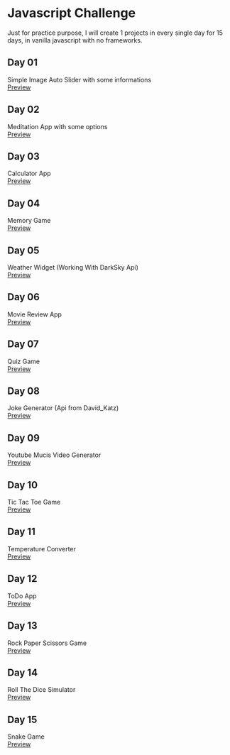 # Javascript Challenge

Just for practice purpose, I will create 1 projects in every single day for 15 days, in vanilla javascript with no frameworks.

## Day 01

Simple Image Auto Slider with some informations<br>
[Preview](https://logovski.github.io/15-days-15-Javascript-Projects/Day%2001%20-%20Image%20Slider/)

## Day 02

Meditation App with some options<br>
[Preview](https://logovski.github.io/15-days-15-Javascript-Projects/Day%2002%20-%20Meditation%20App/)

## Day 03

Calculator App<br>
[Preview](https://logovski.github.io/15-days-15-Javascript-Projects/Day%2003%20-%20Calculator%20App/)

## Day 04

Memory Game<br>
[Preview](https://logovski.github.io/15-days-15-Javascript-Projects/Day%2004%20-%20Memory%20Game/)

## Day 05

Weather Widget (Working With DarkSky Api)<br>
[Preview](https://logovski.github.io/15-days-15-Javascript-Projects/Day%2005%20-%20Weather%20App/)

## Day 06

Movie Review App<br>
[Preview](https://logovski.github.io/15-days-15-Javascript-Projects/Day%2006%20-%20Movie%20Review/)

## Day 07

Quiz Game<br>
[Preview](https://logovski.github.io/15-days-15-Javascript-Projects/Day%2007%20-%20Quiz%20Game/)

## Day 08

Joke Generator (Api from David_Katz)<br>
[Preview](https://logovski.github.io/15-days-15-Javascript-Projects/Day%2008%20-%20Joke%20Generator/)

## Day 09

Youtube Mucis Video Generator<br>
[Preview](https://logovski.github.io/15-days-15-Javascript-Projects/Day%2009%20-%20Music%20Video%20Generator/)

## Day 10

Tic Tac Toe Game<br>
[Preview](https://logovski.github.io/15-days-15-Javascript-Projects/Day%2010%20-%20Tic%20Tac%20Toe%20Game/)

## Day 11

Temperature Converter<br>
[Preview](https://logovski.github.io/15-days-15-Javascript-Projects/Day%2011%20-%20Temperature%20Converter/)

## Day 12

ToDo App<br>
[Preview](https://logovski.github.io/15-days-15-Javascript-Projects/Day%2012%20-%20ToDo%20App/)

## Day 13

Rock Paper Scissors Game<br>
[Preview](https://logovski.github.io/15-days-15-Javascript-Projects/Day%2013%20-%20Rock%20Paper%20Scissors%20Game/)

## Day 14

Roll The Dice Simulator<br>
[Preview](https://logovski.github.io/15-days-15-Javascript-Projects/Day%2014%20-%20Roll%20The%20Dice%20Simulator/)

## Day 15

Snake Game<br>
[Preview](https://logovski.github.io/15-days-15-Javascript-Projects/Day%2015%20-%20Snake%20Game/)

